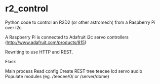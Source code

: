 r2_control
==========

Python code to control an R2D2 (or other astromech) from a Raspberry Pi over i2c

A Raspberry Pi is connected to Adafruit i2c servo controllers (http://www.adafruit.com/products/815)

Rewriting to use HTTP and REST.

Flask

Main process
	Read config
	Create REST tree
		teecee
		lcd
		servo
		audio
	Populate modules (eg. /teecee/0/ or /server/dome)


